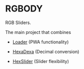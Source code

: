 # RGBODY
RGB Sliders.

The main project that combines

- [Loader](../RGBODY) (PWA functionality)

- [HexaDexa](../HexaDexa) (Decimal conversion)

- [HexSlider](../HexSlider) (Slider flexibility)
